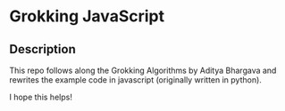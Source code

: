 # Grokking JavaScript

## Description
This repo follows along the Grokking Algorithms by Aditya Bhargava and rewrites the example code in javascript (originally written in python).

I hope this helps!